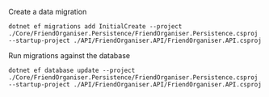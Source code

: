 Create a data migration

```dotnet ef migrations add InitialCreate --project ./Core/FriendOrganiser.Persistence/FriendOrganiser.Persistence.csproj --startup-project ./API/FriendOrganiser.API/FriendOrganiser.API.csproj```

Run migrations against the database

```dotnet ef database update --project ./Core/FriendOrganiser.Persistence/FriendOrganiser.Persistence.csproj --startup-project ./API/FriendOrganiser.API/FriendOrganiser.API.csproj```